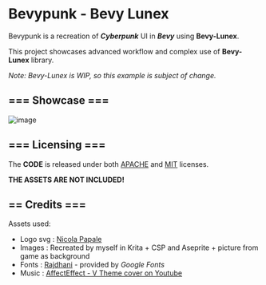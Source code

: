 # Bevypunk - Bevy Lunex

Bevypunk is a recreation of ***Cyberpunk*** UI in ***Bevy*** using **Bevy-Lunex**.

This project showcases advanced workflow and complex use of **Bevy-Lunex** library.

*Note: Bevy-Lunex is WIP, so this example is subject of change.*

## === Showcase ===

![image](https://github.com/IDEDARY/Bevypunk/assets/49441831/31b0fc91-5eef-4574-ae73-e78aef538070)


## === Licensing ===
The **CODE** is released under both [APACHE](./LICENSE-APACHE) and [MIT](./LICENSE-MIT) licenses.

**THE ASSETS ARE NOT INCLUDED!**

## == Credits ===
Assets used:
 * Logo svg : [Nicola Papale](https://github.com/nicopap)
 * Images   : Recreated by myself in Krita + CSP and Aseprite + picture from game as background
 * Fonts    : [Rajdhani](https://fonts.google.com/specimen/Rajdhani) - provided by *Google Fonts*
 * Music    : [AffectEffect - V Theme cover on Youtube](https://youtu.be/t4XllslwbYc?si=yOS-MXzFvecrIgNc)
